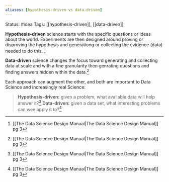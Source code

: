 ```yaml
---
aliases: [hypothesis-driven vs data-driven]
---
```

Status: #idea
Tags: [[hypothesis-driven]], [[data-driven]]

**Hypothesis-driven** science starts with the specific questions or ideas about the world. Experiments are then designed around proving or disproving the hypothesis and generationg or collecting the evidence (data) needed to do this. [^1]

**Data-driven** science changes the focus toward generating and collecting data at scale and with a fine granularity then genrating questions and finding answers hidden within the data.[^1]

Each approach can augment the other, and both are important to Data Science and increasingly real Science:
>**Hypothesis-driven:** given a problem, what available data will help answer it?[^1]
>**Data-driven:** given a data set, what interesting problems can wee apply it to?[^1]

[^1]:[[The Data Science  Design Manual|The Data Science Design Manual]] pg 3